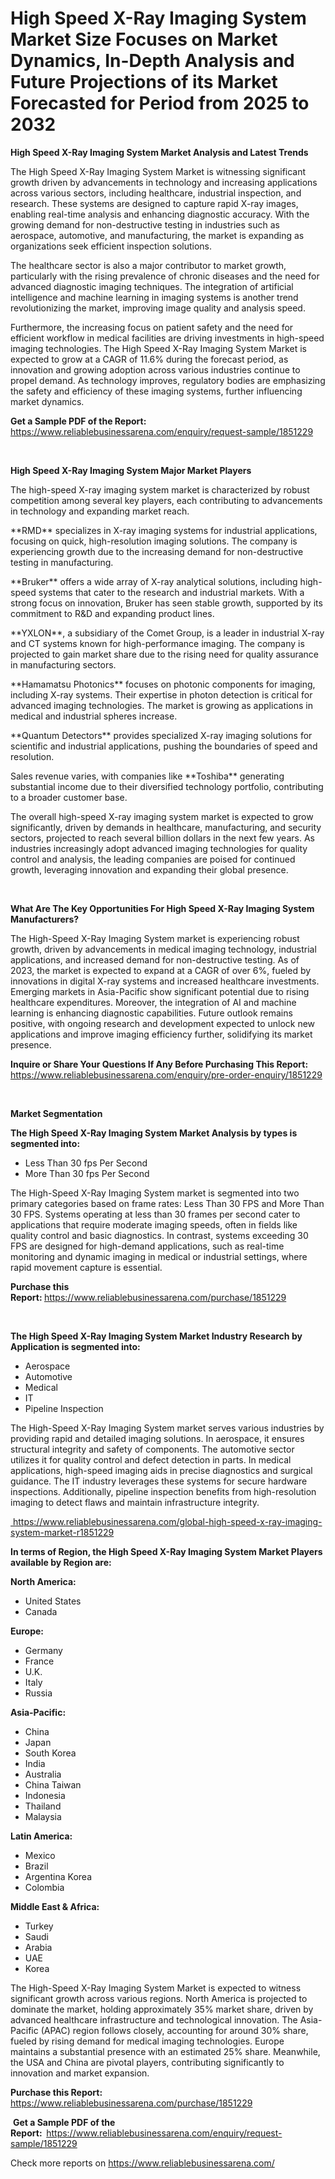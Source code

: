 <p><h1>High Speed X-Ray Imaging System Market Size Focuses on Market Dynamics, In-Depth Analysis and Future Projections of its Market Forecasted for Period from 2025 to 2032</h1></p><p><strong>High Speed X-Ray Imaging System Market Analysis and Latest Trends</strong></p>
<p><p>The High Speed X-Ray Imaging System Market is witnessing significant growth driven by advancements in technology and increasing applications across various sectors, including healthcare, industrial inspection, and research. These systems are designed to capture rapid X-ray images, enabling real-time analysis and enhancing diagnostic accuracy. With the growing demand for non-destructive testing in industries such as aerospace, automotive, and manufacturing, the market is expanding as organizations seek efficient inspection solutions.</p><p>The healthcare sector is also a major contributor to market growth, particularly with the rising prevalence of chronic diseases and the need for advanced diagnostic imaging techniques. The integration of artificial intelligence and machine learning in imaging systems is another trend revolutionizing the market, improving image quality and analysis speed.</p><p>Furthermore, the increasing focus on patient safety and the need for efficient workflow in medical facilities are driving investments in high-speed imaging technologies. The High Speed X-Ray Imaging System Market is expected to grow at a CAGR of 11.6% during the forecast period, as innovation and growing adoption across various industries continue to propel demand. As technology improves, regulatory bodies are emphasizing the safety and efficiency of these imaging systems, further influencing market dynamics.</p></p>
<p><strong>Get a Sample PDF of the Report:&nbsp;</strong> <a href="https://www.reliablebusinessarena.com/enquiry/request-sample/1851229?utm_campaign=2805&utm_medium=2&utm_source=Github&utm_content=ia&utm_term=26032025&utm_id=high-speed-x-ray-imaging-system">https://www.reliablebusinessarena.com/enquiry/request-sample/1851229</a></p>
<p>&nbsp;</p>
<p><strong>High Speed X-Ray Imaging System Major Market Players</strong></p>
<p><p>The high-speed X-ray imaging system market is characterized by robust competition among several key players, each contributing to advancements in technology and expanding market reach. </p><p>**RMD** specializes in X-ray imaging systems for industrial applications, focusing on quick, high-resolution imaging solutions. The company is experiencing growth due to the increasing demand for non-destructive testing in manufacturing.</p><p>**Bruker** offers a wide array of X-ray analytical solutions, including high-speed systems that cater to the research and industrial markets. With a strong focus on innovation, Bruker has seen stable growth, supported by its commitment to R&D and expanding product lines.</p><p>**YXLON**, a subsidiary of the Comet Group, is a leader in industrial X-ray and CT systems known for high-performance imaging. The company is projected to gain market share due to the rising need for quality assurance in manufacturing sectors.</p><p>**Hamamatsu Photonics** focuses on photonic components for imaging, including X-ray systems. Their expertise in photon detection is critical for advanced imaging technologies. The market is growing as applications in medical and industrial spheres increase.</p><p>**Quantum Detectors** provides specialized X-ray imaging solutions for scientific and industrial applications, pushing the boundaries of speed and resolution. </p><p>Sales revenue varies, with companies like **Toshiba** generating substantial income due to their diversified technology portfolio, contributing to a broader customer base. </p><p>The overall high-speed X-ray imaging system market is expected to grow significantly, driven by demands in healthcare, manufacturing, and security sectors, projected to reach several billion dollars in the next few years. As industries increasingly adopt advanced imaging technologies for quality control and analysis, the leading companies are poised for continued growth, leveraging innovation and expanding their global presence.</p></p>
<p>&nbsp;</p>
<p><strong>What Are The Key Opportunities For High Speed X-Ray Imaging System Manufacturers?</strong></p>
<p><p>The High-Speed X-Ray Imaging System market is experiencing robust growth, driven by advancements in medical imaging technology, industrial applications, and increased demand for non-destructive testing. As of 2023, the market is expected to expand at a CAGR of over 6%, fueled by innovations in digital X-ray systems and increased healthcare investments. Emerging markets in Asia-Pacific show significant potential due to rising healthcare expenditures. Moreover, the integration of AI and machine learning is enhancing diagnostic capabilities. Future outlook remains positive, with ongoing research and development expected to unlock new applications and improve imaging efficiency further, solidifying its market presence.</p></p>
<p><strong>Inquire or Share Your Questions If Any Before Purchasing This Report:</strong> <a href="https://www.reliablebusinessarena.com/enquiry/pre-order-enquiry/1851229?utm_campaign=2805&utm_medium=2&utm_source=Github&utm_content=ia&utm_term=26032025&utm_id=high-speed-x-ray-imaging-system">https://www.reliablebusinessarena.com/enquiry/pre-order-enquiry/1851229</a></p>
<p>&nbsp;</p>
<p><strong>Market Segmentation</strong></p>
<p><strong>The High Speed X-Ray Imaging System Market Analysis by types is segmented into:</strong></p>
<p><ul><li>Less Than 30 fps Per Second</li><li>More Than 30 fps Per Second</li></ul></p>
<p><p>The High-Speed X-Ray Imaging System market is segmented into two primary categories based on frame rates: Less Than 30 FPS and More Than 30 FPS. Systems operating at less than 30 frames per second cater to applications that require moderate imaging speeds, often in fields like quality control and basic diagnostics. In contrast, systems exceeding 30 FPS are designed for high-demand applications, such as real-time monitoring and dynamic imaging in medical or industrial settings, where rapid movement capture is essential.</p></p>
<p><strong>Purchase this Report:&nbsp;</strong><a href="https://www.reliablebusinessarena.com/purchase/1851229?utm_campaign=2805&utm_medium=2&utm_source=Github&utm_content=ia&utm_term=26032025&utm_id=high-speed-x-ray-imaging-system">https://www.reliablebusinessarena.com/purchase/1851229</a></p>
<p>&nbsp;</p>
<p><strong>The High Speed X-Ray Imaging System Market Industry Research by Application is segmented into:</strong></p>
<p><ul><li>Aerospace</li><li>Automotive</li><li>Medical</li><li>IT</li><li>Pipeline Inspection</li></ul></p>
<p><p>The High-Speed X-Ray Imaging System market serves various industries by providing rapid and detailed imaging solutions. In aerospace, it ensures structural integrity and safety of components. The automotive sector utilizes it for quality control and defect detection in parts. In medical applications, high-speed imaging aids in precise diagnostics and surgical guidance. The IT industry leverages these systems for secure hardware inspections. Additionally, pipeline inspection benefits from high-resolution imaging to detect flaws and maintain infrastructure integrity.</p></p>
<p><a href="https://www.reliablebusinessarena.com/global-high-speed-x-ray-imaging-system-market-r1851229?utm_campaign=2805&utm_medium=2&utm_source=Github&utm_content=ia&utm_term=26032025&utm_id=high-speed-x-ray-imaging-system">&nbsp;https://www.reliablebusinessarena.com/global-high-speed-x-ray-imaging-system-market-r1851229</a></p>
<p><strong>In terms of Region, the High Speed X-Ray Imaging System Market Players available by Region are:</strong></p>
<p>
    <p> <strong> North America: </strong>
        <ul>
            <li>United States</li>
            <li>Canada</li>
        </ul>
        </p> 
    <p> <strong> Europe: </strong>
        <ul>
            <li>Germany</li>
            <li>France</li>
            <li>U.K.</li>
            <li>Italy</li>
            <li>Russia</li>
        </ul>
        </p> 
    <p> <strong> Asia-Pacific: </strong>
        <ul>
            <li>China</li>
            <li>Japan</li>
            <li>South Korea</li>
            <li>India</li>
            <li>Australia</li>
            <li>China Taiwan</li>
            <li>Indonesia</li>
            <li>Thailand</li>
            <li>Malaysia</li>
        </ul>
        </p> 
    <p> <strong> Latin America: </strong>
        <ul>
            <li>Mexico</li>
            <li>Brazil</li>
            <li>Argentina Korea</li>
            <li>Colombia</li>
        </ul>
        </p> 
    <p> <strong> Middle East & Africa: </strong>
        <ul>
            <li>Turkey</li>
            <li>Saudi</li>
            <li>Arabia</li>
            <li>UAE</li>
            <li>Korea</li>
        </ul>
    </p>
    </p>
<p><p>The High-Speed X-Ray Imaging System Market is expected to witness significant growth across various regions. North America is projected to dominate the market, holding approximately 35% market share, driven by advanced healthcare infrastructure and technological innovation. The Asia-Pacific (APAC) region follows closely, accounting for around 30% share, fueled by rising demand for medical imaging technologies. Europe maintains a substantial presence with an estimated 25% share. Meanwhile, the USA and China are pivotal players, contributing significantly to innovation and market expansion.</p></p>
<p><strong>Purchase this Report: </strong><a href="https://www.reliablebusinessarena.com/purchase/1851229?utm_campaign=2805&utm_medium=2&utm_source=Github&utm_content=ia&utm_term=26032025&utm_id=high-speed-x-ray-imaging-system">https://www.reliablebusinessarena.com/purchase/1851229</a></p>
<p>&nbsp;<strong>Get a Sample PDF of the Report:&nbsp;&nbsp;</strong><a href="https://www.reliablebusinessarena.com/enquiry/request-sample/1851229?utm_campaign=2805&utm_medium=2&utm_source=Github&utm_content=ia&utm_term=26032025&utm_id=high-speed-x-ray-imaging-system">https://www.reliablebusinessarena.com/enquiry/request-sample/1851229</a></p>
<p><strong></strong></p>
<p>Check more reports on <a href="https://www.reliablebusinessarena.com/?utm_campaign=2805&utm_medium=2&utm_source=Github&utm_content=ia&utm_term=26032025&utm_id=high-speed-x-ray-imaging-system">https://www.reliablebusinessarena.com/</a></p>